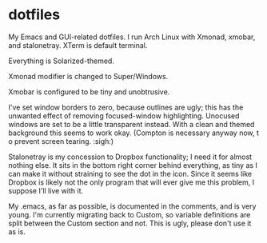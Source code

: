 # dotfiles
My Emacs and GUI-related dotfiles. I run Arch Linux with Xmonad, xmobar, and stalonetray. XTerm is default terminal.

Everything is Solarized-themed.

Xmonad modifier is changed to Super/Windows.

Xmobar is configured to be tiny and unobtrusive. 

I've set window borders to zero, because outlines are ugly; this has the unwanted effect of removing focused-window highlighting. Unocused windows are set to be a little transparent instead. With a clean and themed background this seems to work okay.
(Compton is necessary anyway now, t o prevent screen tearing. :sigh:)

Stalonetray is my concession to Dropbox functionality; I need it for almost nothing else. It sits in the bottom right corner behind everything, as tiny as I can make it without straining to see the dot in the icon. Since it seems like Dropbox is likely not the only program that will ever give me this problem, I suppose I'll live with it.

My .emacs, as far as possible, is documented in the comments, and is very young. I'm currently migrating back to Custom, so variable definitions are split between the Custom section and not. This is ugly, please don't use it as is.
